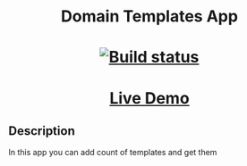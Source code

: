 <h1 align="center">Domain Templates App</h1>

<h1 align="center">

[![Build status](https://ci.appveyor.com/api/projects/status/iulcutk6qq1630uc?svg=true)](https://ci.appveyor.com/project/VladimirOlishevsky/domains-template)

</h1>

<h1 align="center"><a href="https://vladimirolishevsky.github.io/domains-template/">Live Demo</a></h1>

## Description

In this app you can add count of templates and get them
